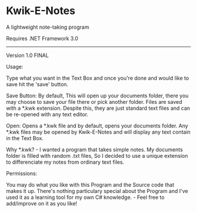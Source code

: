 # Kwik-E-Notes

A lightweight note-taking program

Requires .NET Framework 3.0

-------------------------------------------------------------------------------------------------------------------------------------------------
Version 1.0 FINAL

Usage:

Type what you want in the Text Box and once you're done and would like to save hit the 'save' button.

Save Button: By default, This will open up your documents folder, there you may choose to save your file there or pick another folder. Files are saved with a *.kwk extension. Despite this, they are just standard text files and can be re-opened with any text editor.

Open: Opens a *.kwk file and by default, opens your documents folder. Any *.kwk files may be opened by Kwik-E-Notes and will display any text contain in the Text Box.

Why *.kwk? - I wanted a program that takes simple notes. My documents folder is filled with random .txt files, So I decided to use a unique extension to differenciate my notes from ordinary text files.

Permissions:

You may do what you like with this Program and the Source code that makes it up. There's nothing particulary special about the Program and I've used it as a learning tool for my own C# knowledge. - Feel free to add/improve on it as you like!
